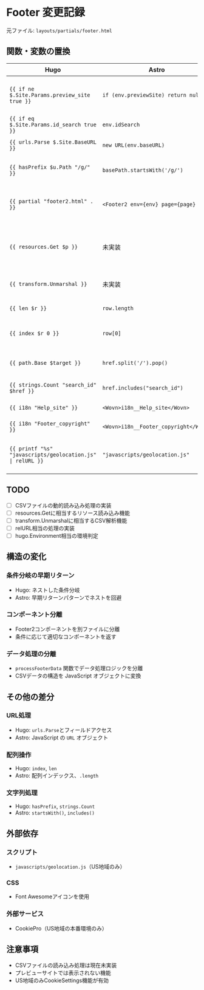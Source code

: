 # Footer 変更記録

元ファイル: `layouts/partials/footer.html`

## 関数・変数の置換

| Hugo | Astro | 備考 |
| ---- | ----- | ---- |
| `{{ if ne $.Site.Params.preview_site true }}` | `if (env.previewSite) return null` | 早期リターンパターン |
| `{{ if eq $.Site.Params.id_search true }}` | `env.idSearch` | 条件分岐 |
| `{{ urls.Parse $.Site.BaseURL }}` | `new URL(env.baseURL)` | URL解析 |
| `{{ hasPrefix $u.Path "/g/" }}` | `basePath.startsWith('/g/')` | 文字列前方一致 |
| `{{ partial "footer2.html" . }}` | `<Footer2 env={env} page={page} />` | コンポーネント呼び出し |
| `{{ resources.Get $p }}` | 未実装 | TODO: CSVリソース読み込み |
| `{{ transform.Unmarshal }}` | 未実装 | TODO: CSV解析 |
| `{{ len $r }}` | `row.length` | 配列長取得 |
| `{{ index $r 0 }}` | `row[0]` | 配列インデックス |
| `{{ path.Base $target }}` | `href.split('/').pop()` | ファイル名取得 |
| `{{ strings.Count "search_id" $href }}` | `href.includes("search_id")` | 文字列検索 |
| `{{ i18n "Help_site" }}` | `<Wovn>i18n__Help_site</Wovn>` | WOVN対応 |
| `{{ i18n "Footer_copyright" }}` | `<Wovn>i18n__Footer_copyright</Wovn>` | WOVN対応 |
| `{{ printf "%s" "javascripts/geolocation.js" \| relURL }}` | `"javascripts/geolocation.js"` | 相対URL（簡易実装） |

## TODO

- [ ] CSVファイルの動的読み込み処理の実装
- [ ] resources.Getに相当するリソース読み込み機能
- [ ] transform.Unmarshalに相当するCSV解析機能
- [ ] relURL相当の処理の実装
- [ ] hugo.Environment相当の環境判定

## 構造の変化

### 条件分岐の早期リターン

- Hugo: ネストした条件分岐
- Astro: 早期リターンパターンでネストを回避

### コンポーネント分離

- Footer2コンポーネントを別ファイルに分離
- 条件に応じて適切なコンポーネントを返す

### データ処理の分離

- `processFooterData` 関数でデータ処理ロジックを分離
- CSVデータの構造を JavaScript オブジェクトに変換

## その他の差分

### URL処理

- Hugo: `urls.Parse`とフィールドアクセス
- Astro: JavaScript の `URL` オブジェクト

### 配列操作

- Hugo: `index`, `len`
- Astro: 配列インデックス、`.length`

### 文字列処理

- Hugo: `hasPrefix`, `strings.Count`
- Astro: `startsWith()`, `includes()`

## 外部依存

### スクリプト

- `javascripts/geolocation.js`（US地域のみ）

### CSS

- Font Awesomeアイコンを使用

### 外部サービス

- CookiePro（US地域の本番環境のみ）

## 注意事項

- CSVファイルの読み込み処理は現在未実装
- プレビューサイトでは表示されない機能
- US地域のみCookieSettings機能が有効